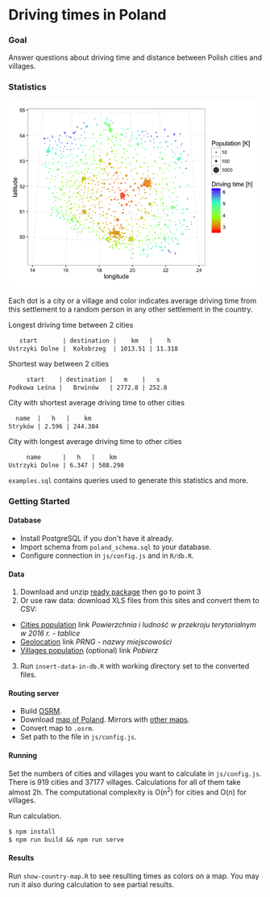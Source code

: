# Driving times in Poland

### Goal

Answer questions about driving time and distance between Polish cities and villages.

### Statistics

![Map of cities](./img/driving-time.png)

Each dot is a city or a village and color indicates average driving time from this settlement to a random person in any other settlement in the country.

Longest driving time between 2 cities

       start       | destination |    km   |    h
    Ustrzyki Dolne |  Kołobrzeg  | 1013.51 | 11.318

Shortest way between 2 cities

         start    | destination |   m    |   s
    Podkowa Leśna |   Brwinów   | 2772.8 | 252.8

City with shortest average driving time to other cities

      name  |   h   |    km     
    Stryków | 2.596 | 244.384
 
City with longest average driving time to other cities

         name      |   h   |    km     
    Ustrzyki Dolne | 6.347 | 508.290

`examples.sql` contains queries used to generate this statistics and more.
 
### Getting Started

#### Database

* Install PostgreSQL if you don't have it already.
* Import schema from `poland_schema.sql` to your database.
* Configure connection in `js/config.js` and in `R/db.R`.

#### Data

1. Download and unzip [ready package](https://sutkowski.egnyte.com/dl/frULfLn1zD/poland-population.zip_) then go to point 3
2. Or use raw data: download XLS files from this sites and convert them to CSV:
  * [Cities population](http://stat.gov.pl/obszary-tematyczne/ludnosc/ludnosc/powierzchnia-i-ludnosc-w-przekroju-terytorialnym-w-2016-r-,7,13.html) link _Powierzchnia i ludność w przekroju terytorialnym w 2016 r. - tablice_
  * [Geolocation](http://www.codgik.gov.pl/index.php/darmowe-dane/prng.html) link _PRNG - nazwy miejscowości_
  * [Villages population](http://demografia.lo.pl/) (optional) link _Pobierz_

3. Run `insert-data-in-db.R` with working directory set to the converted files.

#### Routing server

* Build [OSRM](https://github.com/Project-OSRM/osrm-backend).
* Download [map of Poland](http://download.geofabrik.de/europe/poland-latest.osm.pbf). Mirrors with [other maps](http://wiki.openstreetmap.org/wiki/Planet.osm).
* Convert map to `.osrm`. 
* Set path to the file in `js/config.js`.

#### Running

Set the numbers of cities and villages you want to calculate in `js/config.js`. There is 919 cities and 37177 villages. Calculations for all of them take almost 2h. The computational complexity is O(n<sup>2</sup>) for cities and O(n) for villages.

Run calculation.
```shell
$ npm install
$ npm run build && npm run serve
```

#### Results

Run `show-country-map.R` to see resulting times as colors on a map. You may run it also during calculation to see partial results.